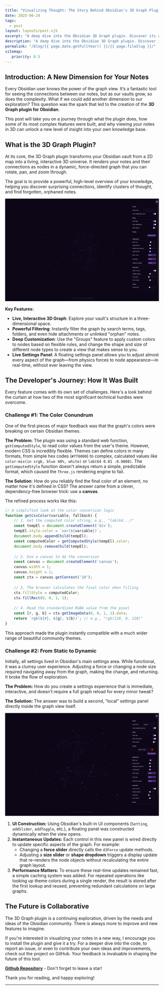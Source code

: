 ```yaml
---
title: "Visualizing Thought: The Story Behind Obsidian's 3D Graph Plugin"
date: 2025-06-24
tags:
  - post
layout: layouts/post.njk
excerpt: "A deep dive into the Obsidian 3D Graph plugin. Discover its core features and take a behind-the-scenes look at the technical challenges and solutions involved in its development, from solving complex CSS color issues to building a real-time settings UI."
description: "A deep dive into the Obsidian 3D Graph plugin. Discover its key features, how it was built, and how it can help you find new connections in your notes."
permalink: "/blog/{{ page.date.getFullYear() }}/{{ page.fileSlug }}/"
sitemap:
   priority: 0.5
---
```


## Introduction: A New Dimension for Your Notes

Every Obsidian user knows the power of the graph view. It’s a fantastic tool for seeing the connections between our notes, but as our vaults grow, so does the complexity. What if we could add another dimension to our exploration? This question was the spark that led to the creation of the **3D Graph plugin for Obsidian**.

This post will take you on a journey through what the plugin does, how some of its most complex features were built, and why viewing your notes in 3D can unlock a new level of insight into your own knowledge base.

## What is the 3D Graph Plugin?

At its core, the 3D Graph plugin transforms your Obsidian vault from a 2D map into a living, interactive 3D universe. It renders your notes and their connections as nodes in a dynamic, force-directed graph that you can rotate, pan, and zoom through.

The goal is to provide a powerful, high-level overview of your knowledge, helping you discover surprising connections, identify clusters of thought, and find forgotten, orphaned notes.

![A screenshot of the 3D Graph plugin showing an interactive network of notes.](/images/blog/2025/06-24/hero.png)

**Key Features:**

* **Live, Interactive 3D Graph**: Explore your vault's structure in a three-dimensional space.
* **Powerful Filtering**: Instantly filter the graph by search terms, tags, folders, and even hide attachments or unlinked "orphan" notes.
* **Deep Customization**: Use the "Groups" feature to apply custom colors to nodes based on flexible rules, and change the shape and size of different node types to create a view that makes sense to you.
* **Live Settings Panel**: A floating settings panel allows you to adjust almost every aspect of the graph—from physics forces to node appearance—in real-time, without ever leaving the view.

## The Developer's Journey: How It Was Built

Every feature comes with its own set of challenges. Here's a look behind the curtain at how two of the most significant technical hurdles were overcome.

### Challenge #1: The Color Conundrum

One of the first pieces of major feedback was that the graph's colors were breaking on certain Obsidian themes.

**The Problem**: The plugin was using a standard web function, `getComputedStyle`, to read color values from the user's theme. However, modern CSS is incredibly flexible. Themes can define colors in many formats, from simple hex codes (`#ff0000`) to complex, calculated values like `color-mix(in srgb, blue 40%, white)` or `lab(64 0.01 -0.0008)`. The `getComputedStyle` function doesn't always return a simple, predictable format, which caused the `Three.js` rendering engine to fail.

**The Solution**: How do you reliably find the final color of an element, no matter how it's defined in CSS? The answer came from a clever, dependency-free browser trick: use a **canvas**.

The refined process works like this:

```javascript
// A simplified look at the color conversion logic
function getCssColor(variable, fallback) {
    // 1. Get the computed color string, e.g., "lab(64...)"
    const tempEl = document.createElement('div');
    tempEl.style.color = `var(${variable})`;
    document.body.appendChild(tempEl);
    const computedColor = getComputedStyle(tempEl).color;
    document.body.removeChild(tempEl);

    // 2. Use a canvas to do the conversion
    const canvas = document.createElement('canvas');
    canvas.width = 1;
    canvas.height = 1;
    const ctx = canvas.getContext('2d');
    
    // 3. The browser calculates the final color when filling
    ctx.fillStyle = computedColor; 
    ctx.fillRect(0, 0, 1, 1);

    // 4. Read the standardized RGBA value from the pixel
    const [r, g, b] = ctx.getImageData(0, 0, 1, 1).data;
    return `rgb(${r}, ${g}, ${b})`; // e.g., "rgb(128, 0, 128)"
}
```
This approach made the plugin instantly compatible with a much wider range of beautiful community themes.

### Challenge #2: From Static to Dynamic
Initially, all settings lived in Obsidian's main settings area. While functional, it was a clumsy user experience. Adjusting a force or changing a node size required navigating away from the graph, making the change, and returning. It broke the flow of exploration.

**The Problem:** How do you create a settings experience that is immediate, interactive, and doesn't require a full graph reload for every minor tweak?

**The Solution:** The answer was to build a second, "local" settings panel directly inside the graph view itself.

![A screenshot showing the Live Settings Panel open within the 3D Graph view.](/images/blog/2025/06-24/settings-panel.png)

1. **UI Construction:** Using Obsidian's built-in UI components (`Setting`, `addSlider`, `addToggle`, etc.), a floating panel was constructed dynamically when the view opens.
2. **Instantaneous Updates:** Each control in this new panel is wired directly to update specific aspects of the graph. For example:
    - Changing a **force slider** directly calls the `d3Force` update methods.
    - Adjusting a **size slider** or **shape dropdown** triggers a display update that re-renders the node objects without recalculating the entire graph layout.
3. **Performance Matters:** To ensure these real-time updates remained fast, a simple caching system was added. For repeated operations like looking up theme colors during a single render, the result is stored after the first lookup and reused, preventing redundant calculations on large graphs.

## The Future is Collaborative
The 3D Graph plugin is a continuing exploration, driven by the needs and ideas of the Obsidian community. There is always more to improve and new features to imagine.

If you're interested in visualizing your notes in a new way, I encourage you to install the plugin and give it a try. For a deeper dive into the code, to report an issue, or even to contribute your own ideas and improvements, check out the project on GitHub. Your feedback is invaluable in shaping the future of this tool.

[**Github Repository**](https://github.com/Apoo711/obsidian-3d-graph) - Don't forget to leave a star!

Thank you for reading, and happy exploring!

---